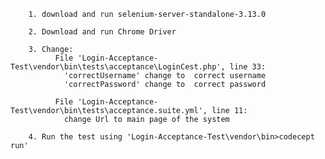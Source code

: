 		1. download and run selenium-server-standalone-3.13.0 
		
		2. Download and run Chrome Driver 

		3. Change:
			  File 'Login-Acceptance-Test\vendor\bin\tests\acceptance\LoginCest.php', line 33:
				'correctUsername' change to  correct username 
				'correctPassword' change to  correct password

			  File 'Login-Acceptance-Test\vendor\bin\tests\acceptance.suite.yml', line 11:
				change Url to main page of the system
		
		4. Run the test using 'Login-Acceptance-Test\vendor\bin>codecept run'
